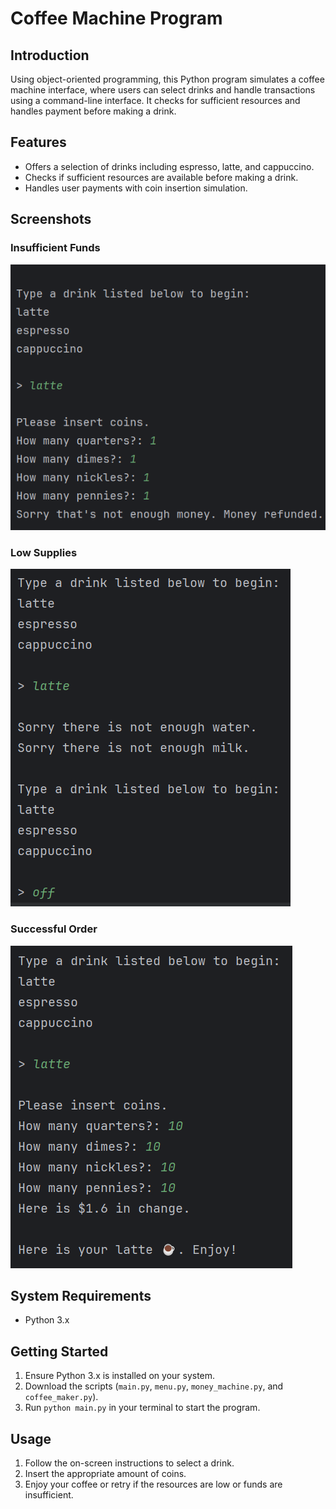 # Coffee Machine Program

## Introduction
Using object-oriented programming, this Python program simulates a coffee machine interface, where users can select drinks and handle transactions using a command-line interface. It checks for sufficient resources and handles payment before making a drink.

## Features
- Offers a selection of drinks including espresso, latte, and cappuccino.
- Checks if sufficient resources are available before making a drink.
- Handles user payments with coin insertion simulation.

## Screenshots

### Insufficient Funds
![User attempts to purchase a latte but does not insert enough money, leading to transaction cancellation.](./images/bad_order_need_more_funds.png "Insufficient Funds")

### Low Supplies
![User selects a drink but the machine cancels the order due to low supplies of water and milk.](./images/canceled_order_low_supplies.png "Low Supplies")

### Successful Order
![User successfully purchases a latte, inserting enough coins and receiving the drink with change returned.](./images/successful_coffee_order.png "Successful Order")

## System Requirements
- Python 3.x

## Getting Started
1. Ensure Python 3.x is installed on your system.
2. Download the scripts (`main.py`, `menu.py`, `money_machine.py`, and `coffee_maker.py`).
3. Run `python main.py` in your terminal to start the program.

## Usage
1. Follow the on-screen instructions to select a drink.
2. Insert the appropriate amount of coins.
3. Enjoy your coffee or retry if the resources are low or funds are insufficient.
